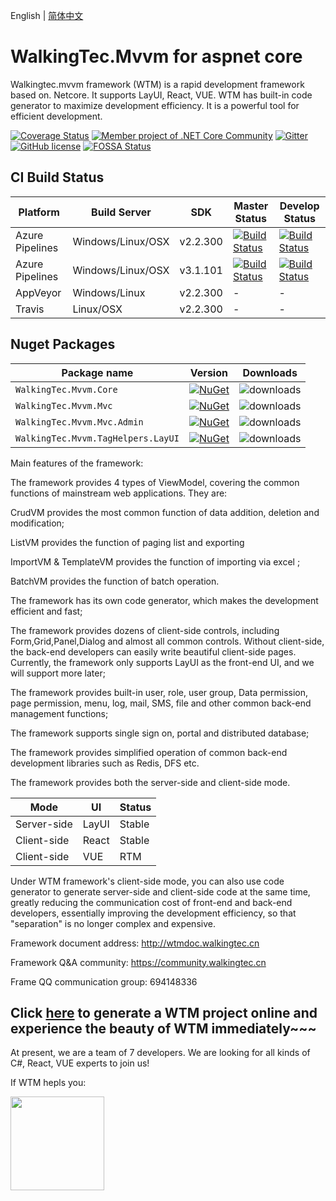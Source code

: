 English | [简体中文](./README.zh-CN.md) 

# WalkingTec.Mvvm for aspnet core

Walkingtec.mvvm framework (WTM) is a rapid development framework based on. Netcore. It supports LayUI, React, VUE. WTM has built-in code generator to maximize development efficiency. It is a powerful tool for efficient development.

[![Coverage Status](https://coveralls.io/repos/github/dotnetcore/WTM/badge.svg?branch=master)](https://coveralls.io/github/dotnetcore/WTM?branch=master)
[![Member project of .NET Core Community](https://img.shields.io/badge/member%20project%20of-NCC-9e20c9.svg)](https://github.com/dotnetcore)
[![Gitter](https://badges.gitter.im/dotnetcore/WTM.svg)](https://gitter.im/dotnetcore/WTM?utm_source=badge&utm_medium=badge&utm_campaign=pr-badge)
[![GitHub license](https://img.shields.io/github/license/dotnetcore/WTM.svg)](https://github.com/dotnetcore/WTM/blob/master/LICENSE)
[![FOSSA Status](https://app.fossa.com/api/projects/git%2Bgithub.com%2Fdotnetcore%2FWTM.svg?type=shield)](https://app.fossa.com/projects/git%2Bgithub.com%2Fdotnetcore%2FWTM?ref=badge_shield)

## CI Build Status

| Platform | Build Server | SDK | Master Status  | Develop Status  |
| -------- | ------------ | ---- |---------|---------|
| Azure Pipelines |  Windows/Linux/OSX |  v2.2.300 | [![Build Status](https://dev.azure.com/vitowu/WTM/_apis/build/status/WTM-CI?branchName=master)](https://dev.azure.com/vitowu/WTM/_build/latest?definitionId=12&branchName=master) | [![Build Status](https://dev.azure.com/vitowu/WTM/_apis/build/status/WTM-CI?branchName=develop)](https://dev.azure.com/vitowu/WTM/_build/latest?definitionId=12&branchName=develop) |
| Azure Pipelines |  Windows/Linux/OSX |  v3.1.101 | [![Build Status](https://dev.azure.com/vitowu/WTM/_apis/build/status/WTM-CI-sdk_v3.1?branchName=feature/dotnet3)](https://dev.azure.com/vitowu/WTM/_build/latest?definitionId=28&branchName=master) | [![Build Status](https://dev.azure.com/vitowu/WTM/_apis/build/status/WTM-CI-sdk_v3.1?branchName=feature/dotnet3)](https://dev.azure.com/vitowu/WTM/_build/latest?definitionId=28&branchName=feature/dotnet3) |
| AppVeyor |  Windows/Linux |  v2.2.300 | - | - |
| Travis   | Linux/OSX |  v2.2.300 | - | - |

## Nuget Packages

Package name                              | Version                     | Downloads
------------------------------------------|-----------------------------|-------------
`WalkingTec.Mvvm.Core` | [![NuGet](https://img.shields.io/nuget/v/WalkingTec.Mvvm.Core.svg?style=flat-square&label=nuget)](https://www.nuget.org/packages/WalkingTec.Mvvm.Core/) | ![downloads](https://img.shields.io/nuget/dt/WalkingTec.Mvvm.Core.svg)
`WalkingTec.Mvvm.Mvc` | [![NuGet](https://img.shields.io/nuget/v/WalkingTec.Mvvm.Mvc.svg?style=flat-square&label=nuget)](https://www.nuget.org/packages/WalkingTec.Mvvm.Mvc/) | ![downloads](https://img.shields.io/nuget/dt/WalkingTec.Mvvm.Mvc.svg)
`WalkingTec.Mvvm.Mvc.Admin` | [![NuGet](https://img.shields.io/nuget/v/WalkingTec.Mvvm.Mvc.Admin.svg?style=flat-square&label=nuget)](https://www.nuget.org/packages/WalkingTec.Mvvm.Mvc.Admin/) | ![downloads](https://img.shields.io/nuget/dt/WalkingTec.Mvvm.Mvc.Admin.svg)
`WalkingTec.Mvvm.TagHelpers.LayUI` | [![NuGet](https://img.shields.io/nuget/v/WalkingTec.Mvvm.TagHelpers.LayUI.svg?style=flat-square&label=nuget)](https://www.nuget.org/packages/WalkingTec.Mvvm.TagHelpers.LayUI/) | ![downloads](https://img.shields.io/nuget/dt/WalkingTec.Mvvm.TagHelpers.LayUI.svg)

Main features of the framework:

The framework provides 4 types of ViewModel, covering the common functions of mainstream web applications. They are:

CrudVM provides the most common function of data addition, deletion and modification;

ListVM provides the function of paging list and exporting

ImportVM & TemplateVM provides the function of importing via excel ;

BatchVM provides the function of batch operation.

The framework has its own code generator, which makes the development efficient and fast;

The framework provides dozens of client-side controls, including Form,Grid,Panel,Dialog and almost all common controls. Without client-side, the back-end developers can easily write beautiful client-side pages. Currently, the framework only supports LayUI as the front-end UI, and we will support more later;

The framework provides built-in user, role, user group, Data permission, page permission, menu, log, mail, SMS, file and other common back-end management functions;

The framework supports single sign on, portal and distributed database;

The framework provides simplified operation of common back-end development libraries such as Redis, DFS etc.

The framework provides both the server-side and client-side mode.


| Mode | UI | Status  |
|--------- |------------- |---------|
|Server-side |LayUI |Stable|
|Client-side |React |Stable|
|Client-side |VUE |RTM|


Under WTM framework's client-side mode, you can also use code generator to generate server-side and client-side code at the same time, greatly reducing the communication cost of front-end and back-end developers, essentially improving the development efficiency, so that "separation" is no longer complex and expensive.

Framework document address: http://wtmdoc.walkingtec.cn

Framework Q&A community: https://community.walkingtec.cn

Frame QQ communication group: 694148336

## Click <a href="http://wtmdoc.walkingtec.cn/setup">here</a>  to generate a WTM project online and experience the beauty of WTM immediately~~~

At present, we are a team of 7 developers. We are looking for all kinds of C#, React, VUE experts to join us! 

If WTM hepls you:

<a href="https://www.paypal.me/dotnetWTM" target="_blank"><img src="https://wtmdoc.walkingtec.cn/imgs/pp_h_rgb.webp"  width="150"></a>
